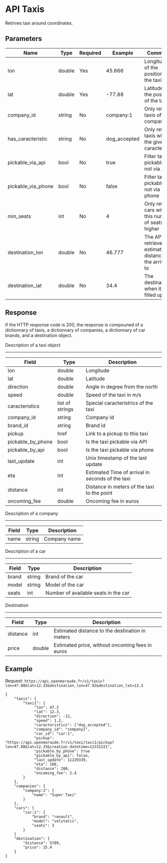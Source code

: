 API Taxis
=========

Retrives taxi around coordinates.

Parameters
----------

Name               | Type   |  Required | Example       |   Comment
-------------------|--------|-----------|---------------|-----------
lon                | double |  Yes      | 45.666        | Longitude of the position of the taxi
lat                | double |  Yes      | -77.88        | Latitude of the position of the taxi
company_id         | string |  No       |  company:1    | Only returns taxis of this company
has_caracteristic  | string |  No       |  dog_accepted | Only returns taxis with the given caracteristic
pickable_via_api   | bool   |  No       |  true         | Filter taxis pickable or not via API
pickable_via_phone | bool   |  No       |  false        | Filter taxis pickable or not via phone
min_seats          | int    |  No       |  4            | Only returns cars with this number of seats or higher
destination_lon    | double |  No       |  46.777       | The API will retrieve estimated distance to the arrival to 
destination_lat    | double |  No       |  34.4         | The destination when it's filled up.


Response
--------

If the HTTP response code is 200, the response is compouned of a dictionnary 
of taxis, a dictionnary of companies, a dictionnary of car brands, and a
destination object.

Description of a taxi object
*****************************

Field               | Type            | Description
--------------------|-----------------|------------------------------------------
lon                 | double          | Longitude
lat                 | double          | Latitude
direction           | double          | Angle in degree from the north
speed               | double          | Speed of the taxi in m/s
caracteristics      | list of strings | Special caracteristrics of the taxi
company_id          | string          | Company id
brand_id            | string          | Brand id
pickup              | href            | Link to a pickup to this taxi
pickable_by_phone   | bool            | Is the taxi pickable via API
pickable_by_api     | bool            | Is the taxi pickable via phone
last_update         | int             | Unix timestamp of the last update
eta                 | int             | Estimated Time of arrival in seconds of the taxi
distance            | int             | Distance in meters of the taxi to the point
oncoming_fee        | double          | Oncoming fee in euros


Description of a company
************************

Field | Type            | Description
------|-----------------|------------------------------------------
name  | string          | Company name 


Description of a car
********************

Field  | Type     | Description
-------|----------|------------------------------------------
brand  | string   | Brand of the car
model  | string   | Model of the car
seats  | int      | Number of available seats in the car

Destination
***********

Field    | Type     | Description
---------|----------|--------------------------------------------------
distance |  int     | Estimated distance to the destination in meters
price    |  double  | Estimated price, without oncoming fees in euros

Example
-------

Request: `https://api.openmaraude.fr/v1/taxis?lon=47.88&lat=12.33&destination_lon=47.92&destination_lat=13.3`

```
{
    "taxis": {
        "taxi1": {
             "lon": 47.3
             "lat": 12.3,
             "direction": -12,
             "speed": 1.2,
             "caracteristics": ["dog_accepted"],
             "company_id": "company1",
             "car_id": "car:1",
             "pickup": "https://api.openmaraude.fr/v1/taxi/taxi1/pickup?lon=47.88&lat=12.33&creation_datetime=12331221",
             "pickable_by_phone": true 
             "pickable_by_api": false,
             "last_update": 11229339,
             "eta": 180,
             "distance": 200,
             "oncoming_fee": 2.4
        }
    },
    "companies": {
        "company:1": {
            "name": "Super Taxi"
        }
    },
    "cars": {
        "car:1": {
            "brand": "renault",
            "model": "velstatis",
            "seats": 3
        }
    }
    "destination": {
        "distance": 5789,
        "price": 15.4
    }
}
```
